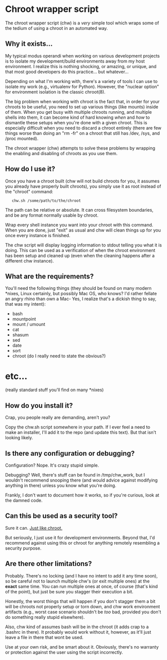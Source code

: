 Chroot wrapper script
=====================

The chroot wrapper script (chw) is a *very* simple tool which wraps some of the
tedium of using a chroot in an automated way.

Why it exists...
----------------

My typical modus operandi when working on various development projects is to
isolate my development/build environments away from my host environment. I
realize this is nothing shocking, or amazing, or unique, and that most good
developers do this practice... but whatever...

Depending on what I'm working with, there's a variety of tools I can use to
isolate my work (e.g., virtualenv for Python). However, the "nuclear option"
for environment isolation is the classic chroot(8).

The big problem when working with chroot is the fact that, in order for your
chroots to be useful, you need to set up various things (like mounts) inside
of them. When you get busy with multiple chroots running, and multiple shells
into them, it can become kind of hard knowing *when* and *how* to dismantle
these setups when you're done with a given chroot. This is especially difficult
when you need to discard a chroot entirely (there are few things worse than
doing an "rm -fr" on a chroot that still has /dev, /sys, and /proc mounted).

The chroot wrapper (chw) attempts to solve these problems by wrapping the
enabling and disabling of chroots as you use them.

How do I use it?
----------------

Once you have a chroot built (chw will not build chroots for you, it assumes
you already have properly built chroots), you simply use it as root instead of
the "chroot" command:

       chw.sh /some/path/to/the/chroot

The path can be relative or absolute. It can cross filesystem boundaries, and
be any format normally usable by chroot.

Wrap every shell instance you want into your chroot with this command. When you
are done, just "exit" as usual and chw will clean things up for you once every
instance is finished.

The chw script will display logging information to stdout telling you what it
is doing. This can be used as a verification of when the chroot environment
has been setup and cleaned up (even when the cleaning happens after a
different chw instance).

What are the requirements?
--------------------------

You'll need the following things (they should be found on many modern *nixes,
Linux certainly, but possibly Mac OS, who knows? I'd rather fellate an angry
rhino than own a Mac- Yes, I realize that's a dickish thing to say, that was
my intent):

* bash
* mountpoint
* mount / umount
* cat
* shasum
* sed
* date
* sort
* chroot (do I really need to state the obvious?)
# etc...

(really standard stuff you'll find on many *nixes)

How do you install it?
----------------------

Crap, you people really are demanding, aren't you?

Copy the chw.sh script somewhere in your path. If I ever feel a need to make
an installer, I'll add it to the repo (and update this text). But that isn't
looking likely.

Is there any configuration or debugging?
----------------------------------------

Configuration? Nope. It's crazy stupid simple.

Debugging? Well, there's stuff can be found in /tmp/chw_work, but I wouldn't
recommend snooping there (and would advice against modifying anything in there)
unless you know what you're doing.

Frankly, I don't want to document how it works, so if you're curious, look at
the damned code.

Can this be used as a security tool?
------------------------------------

Sure it can. [Just like chroot.](https://lkml.org/lkml/2007/9/26/87)

But seriously, I just use it for development environments. Beyond that, I'd
recommend against using this or chroot for anything remotely resembling a
security purpose.

Are there other limitations?
----------------------------

Probably. There's no locking (and I have no intent to add it any time soon),
so be careful not to launch multiple chw's (or exit multiple ones) at the
**exact** same time. You can run multiple ones at once, of course (that's kind
of the point), but just be sure you stagger their execution a bit.

Honestly, the worst things that will happen if you don't stagger them a bit
will be chroots not properly setup or torn down, and chw work environment
artifacts (e.g., worst case scenario shouldn't be *too* bad, provided you don't
do something really stupid elsewhere).

Also, chw kind of assumes bash will be in the chroot (it adds crap to a
.bashrc in there). It probably would work without it, however, as it'll just
leave a file in there that wont be used.

Use at your own risk, and be smart about it. Obviously, there's no warranty or
protection against the user using the script incorrectly.
